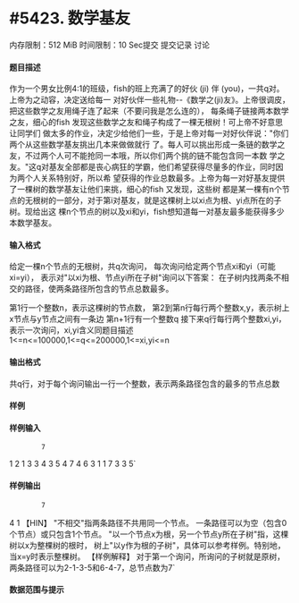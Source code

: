 
# #5423. 数学基友
内存限制：512 MiB 时间限制：10 Sec提交 提交记录 讨论
#### 题目描述
作为一个男女比例4:1的班级，fish的班上充满了的好伙 (ji) 伴 (you)，一共q对。上帝为之动容，决定送给每一
对好伙伴一些礼物--《数学之(ji)友》。上帝很调皮，把这些数学之友用绳子连了起来（不要问我是怎么连的），
每条绳子链接两本数学之友，细心的fish 发现这些数学之友和绳子构成了一棵无根树！可上帝不好意思让同学们
做太多的作业，决定少给他们一些，于是上帝对每一对好伙伴说："你们两个从这些数学基友挑出几本来做做就行
了。每人可以挑出形成一条链的数学之友，不过两个人可不能抢同一本哦，所以你们两个挑的链不能包含同一本数
学之友。"这q对基友全部都是丧心病狂的学霸，他们希望获得尽量多的作业，同时因为两个人关系特别好，所以希
望获得的作业总数最多。上帝为每一对好基友提供了一棵树的数学基友让他们来挑，细心的fish 又发现，这些树
都是某一棵有n个节点的无根树的一部分，对于第i对基友，就是这棵树上以xi点为根、yi点所在的子树。现给出这
棵n个节点的树以及xi和yi，fish想知道每一对基友最多能获得多少本数学基友。

#### 输入格式
给定一棵n个节点的无根树，共q次询问，
每次询问给定两个节点xi和yi（可能xi=yi），
表示对"以xi为根、节点yi所在子树"询问以下答案：
在子树内找两条不相交的路径，使两条路径所包含的节点总数最多。

第1行一个整数n，表示这棵树的节点数，
第2到第n行每行两个整数x,y，表示树上x节点与y节点之间有一条边
第n+1行有一个整数q
接下来q行每行两个整数xi,yi，表示一次询问，xi,yi含义同题目描述
1<=n<=100000,1<=q<=200000,1<=xi,yi<=n


#### 输出格式
共q行，对于每个询问输出一行一个整数，表示两条路径包含的最多的节点总数

#### 样例

#### 样例输入

			7
1 2
1 3
3 4
3 5
4 7
4 6
3
1 1
7 3
3 5`
#### 样例输出

			7
4
1
【HIN】
"不相交"指两条路径不共用同一个节点。
一条路径可以为空（包含0个节点）或只包含1个节点。
"以一个节点x为根，另一个节点y所在子树"指，这棵树以x为整棵树的根时，
树上"以y作为根的子树"，具体可以参考样例。特别地，当x=y时表示整棵树。
【样例解释】
对于第一个询问，所询问的子树就是原树，两条路径可以为2-1-3-5和6-4-7，总节点数为7`
#### 数据范围与提示

